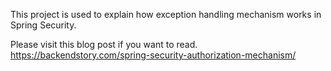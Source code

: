 This project is used to explain how exception handling mechanism works in Spring Security.

Please visit this blog post if you want to read.
https://backendstory.com/spring-security-authorization-mechanism/

